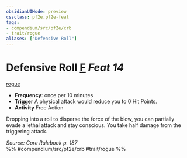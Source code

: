 ```yaml
---
obsidianUIMode: preview
cssclass: pf2e,pf2e-feat
tags:
- compendium/src/pf2e/crb
- trait/rogue
aliases: ["Defensive Roll"]
---
```

# Defensive Roll  [F](rules/core-rulebook/chapter-9-playing-the-game.md#Actions "Free Action") *Feat 14*  
[rogue](rules/traits/rogue.md "Rogue Class Trait")  

- **Frequency**: once per 10 minutes
- **Trigger** A physical attack would reduce you to 0 Hit Points.
- **Activity** Free Action

Dropping into a roll to disperse the force of the blow, you can partially evade a lethal attack and stay conscious. You take half damage from the triggering attack.

*Source: Core Rulebook p. 187*  
%% #compendium/src/pf2e/crb #trait/rogue %%